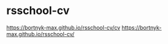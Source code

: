 # rsschool-cv
https://bortnyk-max.github.io/rsschool-cv/cv
https://bortnyk-max.github.io/rsschool-cv/

